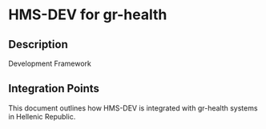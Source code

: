 # HMS-DEV for gr-health

## Description

Development Framework

## Integration Points

This document outlines how HMS-DEV is integrated with gr-health systems in Hellenic Republic.
